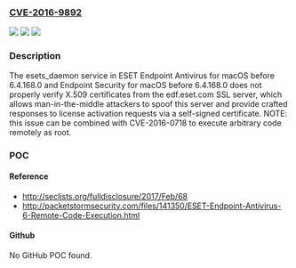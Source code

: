 ### [CVE-2016-9892](https://cve.mitre.org/cgi-bin/cvename.cgi?name=CVE-2016-9892)
![](https://img.shields.io/static/v1?label=Product&message=n%2Fa&color=blue)
![](https://img.shields.io/static/v1?label=Version&message=n%2Fa&color=blue)
![](https://img.shields.io/static/v1?label=Vulnerability&message=n%2Fa&color=brighgreen)

### Description

The esets_daemon service in ESET Endpoint Antivirus for macOS before 6.4.168.0 and Endpoint Security for macOS before 6.4.168.0 does not properly verify X.509 certificates from the edf.eset.com SSL server, which allows man-in-the-middle attackers to spoof this server and provide crafted responses to license activation requests via a self-signed certificate.  NOTE: this issue can be combined with CVE-2016-0718 to execute arbitrary code remotely as root.

### POC

#### Reference
- http://seclists.org/fulldisclosure/2017/Feb/68
- http://packetstormsecurity.com/files/141350/ESET-Endpoint-Antivirus-6-Remote-Code-Execution.html

#### Github
No GitHub POC found.

